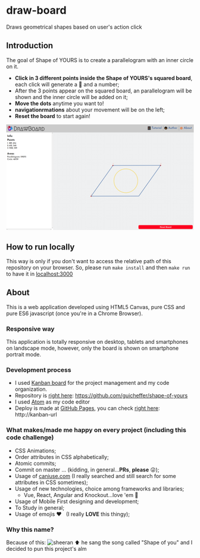 # draw-board
Draws geometrical shapes based on user's action click

## Introduction

The goal of Shape of YOURS is to create a parallelogram with an inner circle on it.

- **Click in 3 different points inside the Shape of YOURS's squared board**, each click will generate a 🔴 and a number;
- After the 3 points appear on the squared board, an parallelogram will be shown and the inner circle will be added on it;
- **Move the dots** anytime you want to!
- **navigationrmations** about your movement will be on the left;
- **Reset the board** to start again!

![image](https://github.com/gdomiciano/draw-board/blob/develop/assets/screenshots/desktop.png?raw=true)

## How to run locally
This way is only if you don't want to access the relative path of this repository on your browser.
So, please run `make install` and then `make run` to have it in [localhost:3000](http://127.0.0.1:3000)

## About
This is a web application developed using HTML5 Canvas, pure CSS and pure ES6 javascript (once you're in a Chrome Browser).

### Responsive way
This application is totally responsive on desktop, tablets and smartphones on landscape mode, however, only the board is shown on smartphone portrait mode.

### Development process

- I used [Kanban board](http://kanban-url) for the project management and my code organization.
- Repository is [right here](https://github.com/guicheffer/shape-of-yours): https://github.com/guicheffer/shape-of-yours
- I used [Atom](https://atom.io) as my code editor
- Deploy is made at [GitHub Pages](https://pages.github.com/), you can check [right here](http://kanban-url): http://kanban-url

### What makes/made me happy on every project (including this code challenge)
- CSS Animations;
- Order attributes in CSS alphabetically;
- Atomic commits;
- Commit on master ... (kidding, in general...**PRs**, **please** 😜);
- Usage of [caniuse.com](caniuse.com) (I really searched and still search for some attributes in CSS sometimes);
- Usage of new technologies, choice among frameworks and libraries;
	- Vue, React, Angular and Knockout...love 'em 🖤
- Usage of Mobile First designing and development;
- To Study in general;
- Usage of emojis ❤️ &nbsp; (I really **LOVE** this thingy);

### Why this name?
Because of this:
![sheeran](https://user-images.githubusercontent.com/5280832/35602233-53d11558-061e-11e8-8251-f3da76354274.png)
⬆️  he sang the song called "Shape of you" and I decided to pun this project's alm
